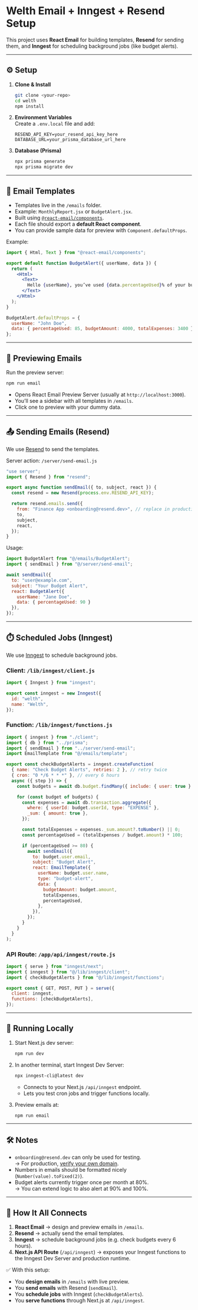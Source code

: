 # Welth Email + Inngest + Resend Setup

This project uses **React Email** for building templates, **Resend** for sending them, and **Inngest** for scheduling background jobs (like budget alerts).

---

## ⚙️ Setup

1. **Clone & Install**
   ```bash
   git clone <your-repo>
   cd welth
   npm install
   ```

2. **Environment Variables**  
   Create a `.env.local` file and add:
   ```env
   RESEND_API_KEY=your_resend_api_key_here
   DATABASE_URL=your_prisma_database_url_here
   ```

3. **Database (Prisma)**
   ```bash
   npx prisma generate
   npx prisma migrate dev
   ```

---

## 📝 Email Templates

- Templates live in the `/emails` folder.  
- Example: `MonthlyReport.jsx` or `BudgetAlert.jsx`.  
- Built using [`@react-email/components`](https://react.email/docs/components).  
- Each file should export a **default React component**.  
- You can provide sample data for preview with `Component.defaultProps`.

Example:

```jsx
import { Html, Text } from "@react-email/components";

export default function BudgetAlert({ userName, data }) {
  return (
    <Html>
      <Text>
        Hello {userName}, you’ve used {data.percentageUsed}% of your budget.
      </Text>
    </Html>
  );
}

BudgetAlert.defaultProps = {
  userName: "John Doe",
  data: { percentageUsed: 85, budgetAmount: 4000, totalExpenses: 3400 }
};
```

---

## 👀 Previewing Emails

Run the preview server:

```bash
npm run email
```

- Opens React Email Preview Server (usually at `http://localhost:3000`).  
- You’ll see a sidebar with all templates in `/emails`.  
- Click one to preview with your dummy data.

---

## 📤 Sending Emails (Resend)

We use [Resend](https://resend.com) to send the templates.

Server action: `/server/send-email.js`

```js
"use server";
import { Resend } from "resend";

export async function sendEmail({ to, subject, react }) {
  const resend = new Resend(process.env.RESEND_API_KEY);

  return resend.emails.send({
    from: "Finance App <onboarding@resend.dev>", // replace in production
    to,
    subject,
    react,
  });
}
```

Usage:

```js
import BudgetAlert from "@/emails/BudgetAlert";
import { sendEmail } from "@/server/send-email";

await sendEmail({
  to: "user@example.com",
  subject: "Your Budget Alert",
  react: BudgetAlert({
    userName: "Jane Doe",
    data: { percentageUsed: 90 }
  }),
});
```

---

## ⏱️ Scheduled Jobs (Inngest)

We use [Inngest](https://www.inngest.com/) to schedule background jobs.

### Client: `/lib/inngest/client.js`
```js
import { Inngest } from "inngest";

export const inngest = new Inngest({
  id: "welth",
  name: "Welth",
});
```

### Function: `/lib/inngest/functions.js`
```js
import { inngest } from "./client";
import { db } from "../prisma";
import { sendEmail } from "../server/send-email";
import EmailTemplate from "@/emails/template";

export const checkBudgetAlerts = inngest.createFunction(
  { name: "Check Budget Alerts", retries: 2 }, // retry twice
  { cron: "0 */6 * * *" }, // every 6 hours
  async ({ step }) => {
    const budgets = await db.budget.findMany({ include: { user: true } });

    for (const budget of budgets) {
      const expenses = await db.transaction.aggregate({
        where: { userId: budget.userId, type: "EXPENSE" },
        _sum: { amount: true },
      });

      const totalExpenses = expenses._sum.amount?.toNumber() || 0;
      const percentageUsed = (totalExpenses / budget.amount) * 100;

      if (percentageUsed >= 80) {
        await sendEmail({
          to: budget.user.email,
          subject: "Budget Alert",
          react: EmailTemplate({
            userName: budget.user.name,
            type: "budget-alert",
            data: {
              budgetAmount: budget.amount,
              totalExpenses,
              percentageUsed,
            },
          }),
        });
      }
    }
  }
);
```

### API Route: `/app/api/inngest/route.js`
```js
import { serve } from "inngest/next";
import { inngest } from "@/lib/inngest/client";
import { checkBudgetAlerts } from "@/lib/inngest/functions";

export const { GET, POST, PUT } = serve({
  client: inngest,
  functions: [checkBudgetAlerts],
});
```

---

## 🚀 Running Locally

1. Start Next.js dev server:
   ```bash
   npm run dev
   ```

2. In another terminal, start Inngest Dev Server:
   ```bash
   npx inngest-cli@latest dev
   ```

   - Connects to your Next.js `/api/inngest` endpoint.
   - Lets you test cron jobs and trigger functions locally.

3. Preview emails at:
   ```bash
   npm run email
   ```

---

## 🛠️ Notes

- `onboarding@resend.dev` can only be used for testing.  
  → For production, [verify your own domain](https://resend.com/docs/production/domains).  
- Numbers in emails should be formatted nicely (`Number(value).toFixed(2)`).  
- Budget alerts currently trigger once per month at 80%.  
  → You can extend logic to also alert at 90% and 100%.  

---

## 🔗 How It All Connects

1. **React Email** → design and preview emails in `/emails`.  
2. **Resend** → actually send the email templates.  
3. **Inngest** → schedule background jobs (e.g. check budgets every 6 hours).  
4. **Next.js API Route** (`/api/inngest`) → exposes your Inngest functions to the Inngest Dev Server and production runtime.  

✅ With this setup:
- You **design emails** in `/emails` with live preview.  
- You **send emails** with Resend (`sendEmail`).  
- You **schedule jobs** with Inngest (`checkBudgetAlerts`).  
- You **serve functions** through Next.js at `/api/inngest`.  
